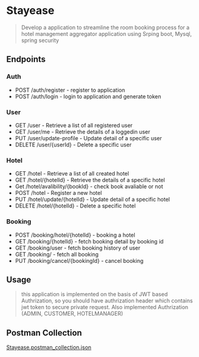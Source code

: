 # Stayease
> Develop a application to streamline the room booking process for a hotel management aggregator application using Srping boot, Mysql, spring security

## Endpoints

### Auth
- POST /auth/register - register to application
- POST /auth/login - login to application and generate token

### User
- GET /user - Retrieve a list of all registered user
- GET /user/me - Retrieve the details of a loggedin user
- PUT /user/update-profile - Update detail of a specific user
- DELETE /user/{userId} - Delete a specific user

### Hotel
- GET /hotel - Retrieve a list of all created hotel
- GET /hotel/{hotelId} - Retrieve the details of a specific hotel
- Get /hotel/avalibility/{bookId} - check book avaliable or not
- POST /hotel - Register a new hotel
- PUT /hotel/update/{hotelId} - Update detail of a specific hotel
- DELETE /hotel/{hotelId} - Delete a specific hotel

### Booking
- POST /booking/hotel/{hotelId} - booking a hotel
- GET /booking/{hotelId} - fetch booking detail by booking id
- GET /booking/user - fetch booking history of user
- GET /booking/ - fetch all booking
- PUT /booking/cancel/{bookingId} - cancel booking 

## Usage
> this application is implemented on the basis of JWT based Authrization, so you should have authrization header which contains jwt token  to secure private request. Also implemented Authrization (ADMIN, CUSTOMER, HOTELMANAGER)

## Postman Collection
[Stayease.postman_collection.json](https://github.com/user-attachments/files/18268786/Stayease.postman_collection.json)
